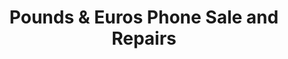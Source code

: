 ---
title: "Pounds & Euros Phone Sale and Repairs"
url: /accra/pounds-and-euros-phone-sale-and-repairs/
shop: mobile phone
---